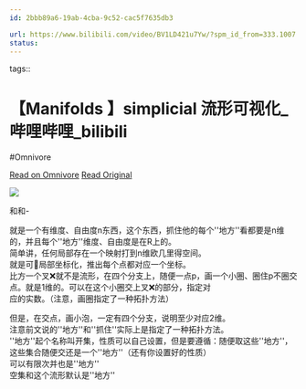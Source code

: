 ```yaml
---
id: 2bbb89a6-19ab-4cba-9c52-cac5f7635db3

url: https://www.bilibili.com/video/BV1LD421u7Yw/?spm_id_from=333.1007.tianma.2-2-4.click&vd_source=06168f390bae49c4867767c52a20e87c
status:
---
```



tags:: 

# 【Manifolds 】simplicial 流形可视化_哔哩哔哩_bilibili
#Omnivore

[Read on Omnivore](https://omnivore.app/me/manifolds-simplicial-bilibili-1902de8b626)
[Read Original](https://www.bilibili.com/video/BV1LD421u7Yw/?spm_id_from=333.1007.tianma.2-2-4.click&vd_source=06168f390bae49c4867767c52a20e87c)

![](https://proxy-prod.omnivore-image-cache.app/0x0,sRkQuQ6mC7HU1uVfvSdSZ-TFieiVsJzy8sHH6uWU_SIM/https://i0.hdslb.com/bfs/face/1ae914010ae7420e011d82314f9e8790cd6a69f2.jpg@160w_160h_1c_1s_!web-avatar-comment.avif) 

和和-

就是一个有维度、自由度n东西，这个东西，抓住他的每个''地方''看都要是n维的，并且每个''地方''维度、自由度是在R上的。  
简单讲，任何局部存在一个映射打到n维欧几里得空间。  
就是可👀局部坐标化，推出每个点都对应一个坐标。  
比方一个叉❌就不是流形，在四个分支上，随便一点p，画一个小圈、圈住p不圈交点。就是1维的。可以在这个小圈交上叉❌的部分，指定对  
应的实数。（注意，画圈指定了一种拓扑方法）

但是，在交点，画小泡，一定有四个分支，说明至少对应2维。  
注意前文说的''地方''和''抓住''实际上是指定了一种拓扑方法。  
''地方''起个名称叫开集，性质可以自己设置，但是要遵循：随便取这些''地方''，这些集合随便交还是一个''地方''（还有你设置好的性质）  
可以有限次并也是''地方''  
空集和这个流形默认是''地方''

